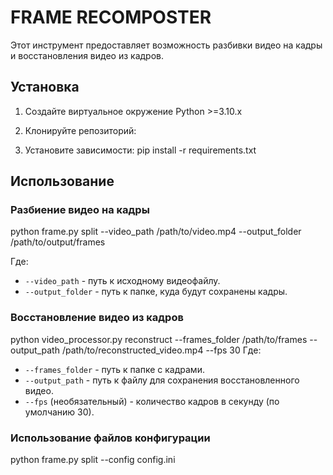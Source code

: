 # FRAME RECOMPOSTER

Этот инструмент предоставляет возможность разбивки видео на кадры и восстановления видео из кадров.

## Установка

1. Создайте виртуальное окружение Python >=3.10.x

2. Клонируйте репозиторий:

3. Установите зависимости: pip install -r requirements.txt


## Использование

### Разбиение видео на кадры
python frame.py split --video_path /path/to/video.mp4 --output_folder /path/to/output/frames

Где:
- `--video_path` - путь к исходному видеофайлу.
- `--output_folder` - путь к папке, куда будут сохранены кадры.

### Восстановление видео из кадров
python video_processor.py reconstruct --frames_folder /path/to/frames --output_path /path/to/reconstructed_video.mp4 --fps 30
Где:
- `--frames_folder` - путь к папке с кадрами.
- `--output_path` - путь к файлу для сохранения восстановленного видео.
- `--fps` (необязательный) - количество кадров в секунду (по умолчанию 30).

### Использование файлов конфигурации
python frame.py split --config config.ini